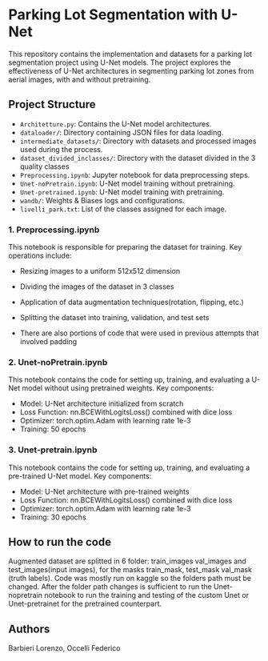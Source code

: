 # Parking Lot Segmentation with U-Net

This repository contains the implementation and datasets for a parking lot segmentation project using U-Net models. The project explores the effectiveness of U-Net architectures in segmenting parking lot zones from aerial images, with and without pretraining.

## Project Structure

- `Architetture.py`: Contains the U-Net model architectures.
- `dataloader/`: Directory containing JSON files for data loading.
- `intermediate_datasets/`: Directory with datasets and processed images used during the process.
- `dataset_divided_inclasses/`: Directory with the dataset divided in the 3 quality classes
- `Preprocessing.ipynb`: Jupyter notebook for data preprocessing steps.
- `Unet-noPretrain.ipynb`: U-Net model training without pretraining.
- `Unet-pretrained.ipynb`: U-Net model training with pretraining.
- `wandb/`: Weights & Biases logs and configurations.
- `livelli_park.txt`: List of the classes assigned for each image.


### 1. Preprocessing.ipynb

This notebook is responsible for preparing the dataset for training. Key operations include:

- Resizing images to a uniform 512x512 dimension
- Dividing the images of the dataset in 3 classes
- Application of data augmentation techniques(rotation, flipping, etc.)
- Splitting the dataset into training, validation, and test sets

- There are also portions of code that were used in previous attempts that involved padding

### 2. Unet-noPretrain.ipynb

This notebook contains the code for setting up, training, and evaluating a U-Net model without using pretrained weights. Key components:

- Model: U-Net architecture initialized from scratch
- Loss Function: nn.BCEWithLogitsLoss() combined with dice loss
- Optimizer: torch.optim.Adam with learning rate 1e-3
- Training: 50 epochs

### 3. Unet-pretrain.ipynb
This notebook contains the code for setting up, training, and evaluating a pre-trained U-Net model. Key components:
- Model: U-Net architecture with pre-trained weights
- Loss Function: nn.BCEWithLogitsLoss() combined with dice loss
- Optimizer: torch.optim.Adam with learning rate 1e-3
- Training: 30 epochs
## How to run the code
Augmented dataset are splitted in 6 folder: train_images val_images and test_images(input images), for the masks train_mask, test_mask val_mask (truth labels).
Code was mostly run on kaggle so the folders path must be changed.
After the folder path changes is sufficient to run the Unet-nopretrain notebook to run the training and testing of the custom Unet or Unet-pretrainet for the pretrained counterpart.
## Authors
Barbieri Lorenzo, Occelli Federico
